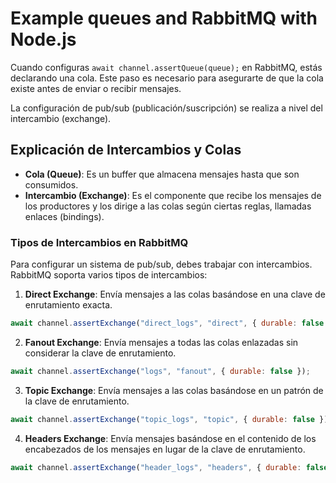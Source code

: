# Example queues and RabbitMQ with Node.js

Cuando configuras `await channel.assertQueue(queue);` en RabbitMQ, estás declarando una cola. Este paso es necesario para asegurarte de que la cola existe antes de enviar o recibir mensajes.

La configuración de pub/sub (publicación/suscripción) se realiza a nivel del intercambio (exchange).

## Explicación de Intercambios y Colas

- **Cola (Queue)**: Es un buffer que almacena mensajes hasta que son consumidos.
- **Intercambio (Exchange)**: Es el componente que recibe los mensajes de los productores y los dirige a las colas según ciertas reglas, llamadas enlaces (bindings).

### Tipos de Intercambios en RabbitMQ

Para configurar un sistema de pub/sub, debes trabajar con intercambios. RabbitMQ soporta varios tipos de intercambios:

1. **Direct Exchange**: Envía mensajes a las colas basándose en una clave de enrutamiento exacta.

```javascript
await channel.assertExchange("direct_logs", "direct", { durable: false });
```

2. **Fanout Exchange**: Envía mensajes a todas las colas enlazadas sin considerar la clave de enrutamiento.

```javascript
await channel.assertExchange("logs", "fanout", { durable: false });
```

3. **Topic Exchange**: Envía mensajes a las colas basándose en un patrón de la clave de enrutamiento.

```javascript
await channel.assertExchange("topic_logs", "topic", { durable: false });
```

4. **Headers Exchange**: Envía mensajes basándose en el contenido de los encabezados de los mensajes en lugar de la clave de enrutamiento.

```javascript
await channel.assertExchange("header_logs", "headers", { durable: false });
```
